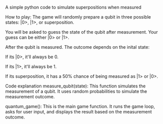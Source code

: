 A simple python code to simulate superpositions when measured

How to play:
The game will randomly prepare a qubit in three possible states: |0>, |1>, or superposition.

You will be asked to guess the state of the qubit after measurement. Your guess can be either |0> or |1>.

After the qubit is measured. The outcome depends on the inital state:

If its |0>, it'll always be 0.

If its |1>, it'll always be 1.

If its superposition, it has a 50% chance of being measured as |1> or |0>.


Code explanation
measure_qubit(state): This function simulates the measurement of a qubit. It uses random probabilities to simulate the measurement outcome.

quantum_game(): This is the main game function. It runs the game loop, asks for user input, and displays the result based on the measurement outcome.
